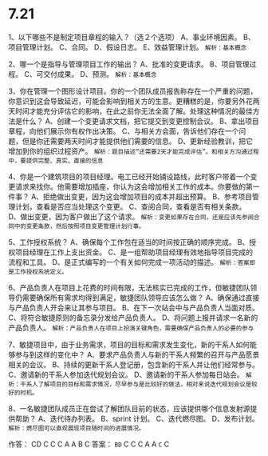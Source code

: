 # 7.21

1、以下哪些不是制定项目章程的输入？（选２个选项）
A、事业环境因素。
B、项目管理计划。
C、合同。
D、假设日志。
E、效益管理计划。
`解析：基本概念`

2、哪一个是指导与管理项目工作的输出？
A、批准的变更请求。
B、项目管理过程。
C、可交付成果。
D、预测。
`解析：基本概念`

3、你在管理一个图形设计项目。你的一个团队成员报告称存在一个严重的问题，你意识到这会导致延迟，可能会影响到相关方的生意。更糟糕的是，你要另外花两天时间才能充分评估它的影响，在此之前你无法全面了解。处理这种情况的最佳方法是什么？
A、创建一个变更请求文档，把它提交到变更控制会议。
B、拿出项目章程，向他们展示你有权作出决策。
C、与相关方会面，告诉他们存在一个问题，但是你还需要两天时间才能提供他们需要的信息。
D、更新经验教训，把它增加到你的组织过程资产。
`解析：题目描述“还需要2天才能完成评估”。和相关方沟通过程中，要提供完整、真实、直接的信息`

4、你是一个建筑项目的项目经理。电工已经开始铺设路线，此时客户带着一个变更请求来找你。他需要增加插座，你认为这会增加相关工作的成本。你要做的第一件事？
A、拒绝做出变更，因为这会增加项目的成本并超出预算。
B、参考项目管理计划，查看是否应当处理这个变更。
C、查阅合同，查看是否有相关条款。
D、做出变更，因为客户做出了这个请求。
`解析：变更如果存在合同，还是应该先参阅合同中的变更条款，然后按照项目变更管理计划行事。`

5、工作授权系统？
A、确保每个工作包在适当的时间按正确的顺序完成。
B、授权项目经理在工作上支出资金。
C、是一组帮助项目经理有效地指导项目完成的流程和工具。
D、是正式编写的一个有关如何完成一项活动的描述。
`解析：答案即是工作授权系统定义。`

6、产品负责人在项目上花费的时间有限，无法核实已完成的工作，但敏捷团队领导仍需要确保所有需求均得到满足，敏捷团队领导应该怎么做？
A、确保通过直接与产品负责人开会来让其参与项目。
B、在下一次站会中与产品负责人当面对质。
C、将符合敏捷原则的备忘录分发给产品负责人。
D、将问题上报并请求一名新的产品负责人。
`解析：产品负责人在项目上扮演关键角色，需要确保产品负责人的必要的参与`

7、敏捷项目中，由于业务需求，项目的目标和需求发生变化，新的干系人如何能够参与到这样的变化中？
A、要求产品负责人与新的干系人频繁的召开与产品愿景相关的会议。
B、持续的更新干系人登记册，包含新的干系人并让他们经常参与。
C、邀请新的干系人参加迭代规划会议。
D、邀请新的干系人参加每日站会。
`解析：干系人了解项目的目标和需求情况，尽早参与是比较好的做法，相对来说迭代规划会议是较好的时机。`

8、一名敏捷团队成员正在尝试了解团队目前的状态，应该提供哪个信息发射源提供帮助？
A、迭代待办列表。
B、sprint 计划。
C、迭代燃尽图。
D、发布计划。
`解析：燃尽图可以直观展现项目随时间的进展情况。`

作答：  CD  C C C A A  B  C
答案： `BD` C C C A A `C` C
